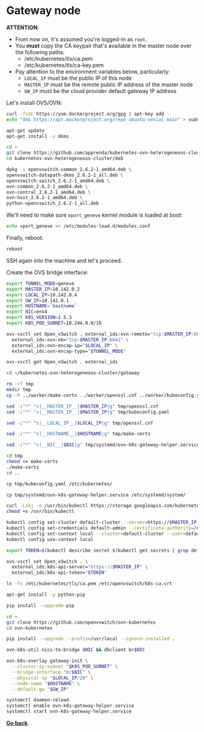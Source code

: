 # Gateway node

**ATTENTION**:
* From now on, it's assumed you're logged-in as `root`.
* You **must** copy the CA keypair that's available in the master node over the following paths:
  * /etc/kubernetes/tls/ca.pem
  * /etc/kubernetes/tls/ca-key.pem
* Pay attention to the environment variables below, particularly:
  * `LOCAL_IP` must be the public IP of this node
  * `MASTER_IP` must be the remote public IP address of the master node
  * `GW_IP` must be the cloud provider default gateway IP address

Let's install OVS/OVN:
```sh
curl -fsSL https://yum.dockerproject.org/gpg | apt-key add -
echo "deb https://apt.dockerproject.org/repo ubuntu-xenial main" > sudo tee /etc/apt/sources.list.d/docker.list

apt-get update
apt-get install -y dkms
```

```sh
cd ~
git clone https://github.com/apprenda/kubernetes-ovn-heterogeneous-cluster
cd kubernetes-ovn-heterogeneous-cluster/deb

dpkg -i openvswitch-common_2.6.2-1_amd64.deb \
openvswitch-datapath-dkms_2.6.2-1_all.deb \
openvswitch-switch_2.6.2-1_amd64.deb \
ovn-common_2.6.2-1_amd64.deb \
ovn-central_2.6.2-1_amd64.deb \
ovn-host_2.6.2-1_amd64.deb \
python-openvswitch_2.6.2-1_all.deb
```

We'll need to make sure `vport_geneve` kernel module is loaded at boot:
```sh
echo vport_geneve >> /etc/modules-load.d/modules.conf
```

Finally, reboot:
```sh
reboot
```

SSH again into the machine and let's proceed.

Create the OVS bridge interface:
```sh
export TUNNEL_MODE=geneve
export MASTER_IP=10.142.0.2
export LOCAL_IP=10.142.0.4
export GW_IP=10.142.0.1
export HOSTNAME=`hostname`
export NIC=ens4
export K8S_VERSION=1.5.3
export K8S_POD_SUBNET=10.244.0.0/16

ovs-vsctl set Open_vSwitch . external_ids:ovn-remote="tcp:$MASTER_IP:6642" \
  external_ids:ovn-nb="tcp:$MASTER_IP:6641" \
  external_ids:ovn-encap-ip="$LOCAL_IP" \
  external_ids:ovn-encap-type="$TUNNEL_MODE"

ovs-vsctl get Open_vSwitch . external_ids

cd ~/kubernetes-ovn-heterogeneous-cluster/gateway

rm -rf tmp
mkdir tmp
cp -R ../worker/make-certs ../worker/openssl.cnf ../worker/kubeconfig.yaml systemd tmp/

sed -i"*" "s|__MASTER_IP__|$MASTER_IP|g" tmp/openssl.cnf
sed -i"*" "s|__MASTER_IP__|$MASTER_IP|g" tmp/kubeconfig.yaml

sed -i"*" "s|__LOCAL_IP__|$LOCAL_IP|g" tmp/openssl.cnf

sed -i"*" "s|__HOSTNAME__|$HOSTNAME|g" tmp/make-certs

sed -i"*" "s|__NIC__|$NIC|g" tmp/systemd/ovn-k8s-gateway-helper.service

cd tmp
chmod +x make-certs
./make-certs
cd ..

cp tmp/kubeconfig.yaml /etc/kubernetes/

cp tmp/systemd/ovn-k8s-gateway-helper.service /etc/systemd/system/

curl -Lskj -o /usr/bin/kubectl https://storage.googleapis.com/kubernetes-release/release/v$K8S_VERSION/bin/linux/amd64/kubectl
chmod +x /usr/bin/kubectl

kubectl config set-cluster default-cluster --server=https://$MASTER_IP --certificate-authority=/etc/kubernetes/tls/ca.pem
kubectl config set-credentials default-admin --certificate-authority=/etc/kubernetes/tls/ca.pem --client-key=/etc/kubernetes/tls/node-key.pem --client-certificate=/etc/kubernetes/tls/node.pem
kubectl config set-context local --cluster=default-cluster --user=default-admin
kubectl config use-context local

export TOKEN=$(kubectl describe secret $(kubectl get secrets | grep default | cut -f1 -d ' ') | grep -E '^token' | cut -f2 -d':' | tr -d '\t')

ovs-vsctl set Open_vSwitch . \
  external_ids:k8s-api-server="https://$MASTER_IP" \
  external_ids:k8s-api-token="$TOKEN"

ln -fs /etc/kubernetes/tls/ca.pem /etc/openvswitch/k8s-ca.crt

apt-get install -y python-pip

pip install --upgrade pip

cd ~
git clone https://github.com/openvswitch/ovn-kubernetes
cd ovn-kubernetes

pip install --upgrade --prefix=/usr/local --ignore-installed .

ovn-k8s-util nics-to-bridge $NIC && dhclient br$NIC

ovn-k8s-overlay gateway-init \
  --cluster-ip-subnet "$K8S_POD_SUBNET" \
  --bridge-interface "br$NIC" \
  --physical-ip "$LOCAL_IP/20" \
  --node-name "$HOSTNAME" \
  --default-gw "$GW_IP"

systemctl daemon-reload
systemctl enable ovn-k8s-gateway-helper.service
systemctl start ovn-k8s-gateway-helper.service
```

[**Go back**](../README.md).